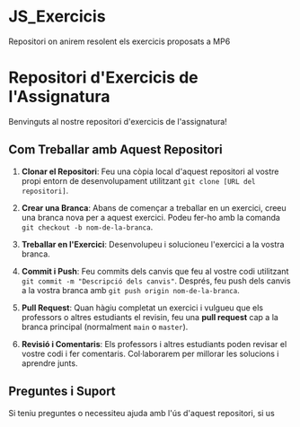 # JS_Exercicis
Repositori on anirem resolent els exercicis proposats a MP6

# Repositori d'Exercicis de l'Assignatura

Benvinguts al nostre repositori d'exercicis de l'assignatura!

## Com Treballar amb Aquest Repositori

1. **Clonar el Repositori**: Feu una còpia local d'aquest repositori al vostre propi entorn de desenvolupament utilitzant `git clone [URL del repositori]`.

2. **Crear una Branca**: Abans de començar a treballar en un exercici, creeu una branca nova per a aquest exercici. Podeu fer-ho amb la comanda `git checkout -b nom-de-la-branca`.

3. **Treballar en l'Exercici**: Desenvolupeu i solucioneu l'exercici a la vostra branca.

4. **Commit i Push**: Feu commits dels canvis que feu al vostre codi utilitzant `git commit -m "Descripció dels canvis"`. Després, feu push dels canvis a la vostra branca amb `git push origin nom-de-la-branca`.

5. **Pull Request**: Quan hàgiu completat un exercici i vulgueu que els professors o altres estudiants el revisin, feu una **pull request** cap a la branca principal (normalment `main` o `master`).

6. **Revisió i Comentaris**: Els professors i altres estudiants poden revisar el vostre codi i fer comentaris. Col·laborarem per millorar les solucions i aprendre junts.

## Preguntes i Suport

Si teniu preguntes o necessiteu ajuda amb l'ús d'aquest repositori, si us


